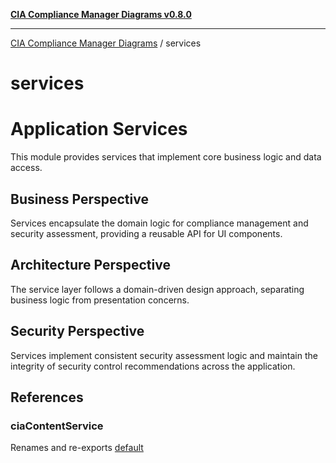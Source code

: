 [**CIA Compliance Manager Diagrams v0.8.0**](../README.md)

***

[CIA Compliance Manager Diagrams](../modules.md) / services

# services

# Application Services

This module provides services that implement core business logic and data access.

## Business Perspective
Services encapsulate the domain logic for compliance management and security
assessment, providing a reusable API for UI components.

## Architecture Perspective
The service layer follows a domain-driven design approach, separating business
logic from presentation concerns.

## Security Perspective
Services implement consistent security assessment logic and maintain the integrity
of security control recommendations across the application.

## References

### ciaContentService

Renames and re-exports [default](ciaContentService/variables/default.md)
